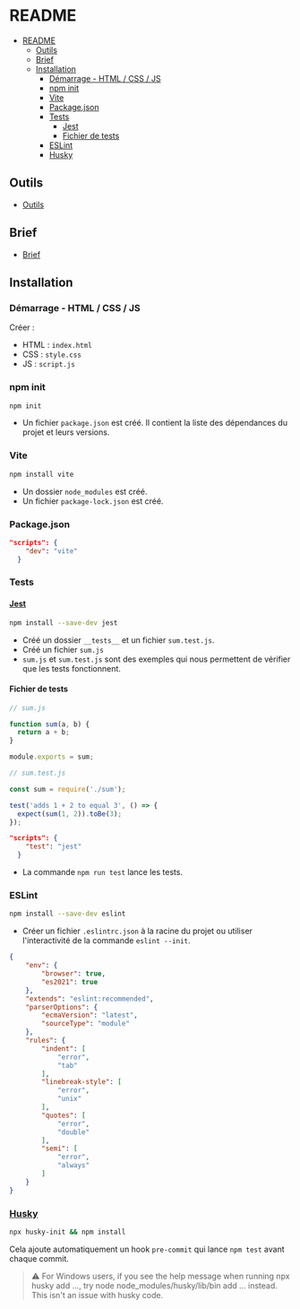 # README

- [README](#readme)
  - [Outils](#outils)
  - [Brief](#brief)
  - [Installation](#installation)
    - [Démarrage - HTML / CSS / JS](#démarrage---html--css--js)
    - [npm init](#npm-init)
    - [Vite](#vite)
    - [Package.json](#packagejson)
    - [Tests](#tests)
      - [Jest](#jest)
      - [Fichier de tests](#fichier-de-tests)
    - [ESLint](#eslint)
    - [Husky](#husky)

## Outils

- [Outils](docs/tools.md)

## Brief

- [Brief](docs/brief.md)

## Installation

### Démarrage - HTML / CSS / JS

Créer :

- HTML : `index.html`
- CSS : `style.css`
- JS : `script.js`

### npm init

```bash
npm init
```

- Un fichier `package.json` est créé. Il contient la liste des dépendances du projet et leurs versions.

### Vite

```bash
npm install vite
```

- Un dossier `node_modules` est créé.
- Un fichier `package-lock.json` est créé.

### Package.json

```json
"scripts": {
    "dev": "vite"
  }
```

### Tests

#### [Jest](https://jestjs.io/docs/getting-started)

```bash
npm install --save-dev jest
```

- Créé un dossier `__tests__` et un fichier `sum.test.js`.
- Créé un fichier `sum.js`
- `sum.js` et `sum.test.js` sont des exemples qui nous permettent de vérifier que les tests fonctionnent.

#### Fichier de tests

```js
// sum.js

function sum(a, b) {
  return a + b;
}

module.exports = sum;
```

```js
// sum.test.js

const sum = require('./sum');

test('adds 1 + 2 to equal 3', () => {
  expect(sum(1, 2)).toBe(3);
});
```

```json
"scripts": {
    "test": "jest"
  }
```

- La commande `npm run test` lance les tests.

### ESLint

```bash
npm install --save-dev eslint
```

- Créer un fichier `.eslintrc.json` à la racine du projet ou utiliser l'interactivité de la commande `eslint --init`.

```json
{
    "env": {
        "browser": true,
        "es2021": true
    },
    "extends": "eslint:recommended",
    "parserOptions": {
        "ecmaVersion": "latest",
        "sourceType": "module"
    },
    "rules": {
        "indent": [
            "error",
            "tab"
        ],
        "linebreak-style": [
            "error",
            "unix"
        ],
        "quotes": [
            "error",
            "double"
        ],
        "semi": [
            "error",
            "always"
        ]
    }
}
```

### [Husky](https://typicode.github.io/husky/getting-started.html)

```bash
npx husky-init && npm install
```

Cela ajoute automatiquement un hook `pre-commit` qui lance `npm test` avant chaque commit.

> ⚠️ For Windows users, if you see the help message when running npx husky add ..., try node node_modules/husky/lib/bin add ... instead. This isn't an issue with husky code.
